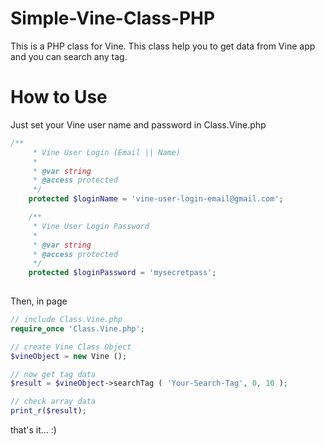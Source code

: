 Simple-Vine-Class-PHP
=====================

This is a PHP class for Vine. This class help you to get data from Vine app and you can search any tag.

How to Use
==============

Just set your Vine user name and password in Class.Vine.php

```php
/**
	 * Vine User Login (Email || Name)
	 *
	 * @var string
	 * @access protected
	 */
	protected $loginName = 'vine-user-login-email@gmail.com';

	/**
	 * Vine User Login Password
	 *
	 * @var string
	 * @access protected
	 */
	protected $loginPassword = 'mysecretpass';
	
```

Then, in page

```php
// include Class.Vine.php
require_once 'Class.Vine.php';

// create Vine Class Object
$vineObject = new Vine ();

// now get tag data
$result = $vineObject->searchTag ( 'Your-Search-Tag', 0, 10 );

// check array data
print_r($result);
```

that's it... :)
